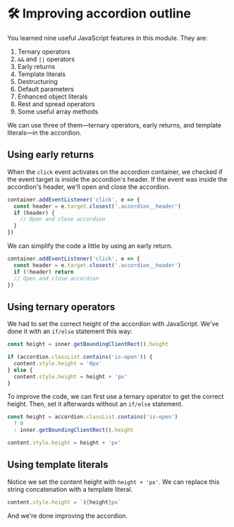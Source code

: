 # 🛠 Improving accordion outline

You learned nine useful JavaScript features in this module. They are:

1. Ternary operators
2. `&&` and `||` operators
3. Early returns
4. Template literals
5. Destructuring
6. Default parameters
7. Enhanced object literals
8. Rest and spread operators
9. Some useful array methods

We can use three of them—ternary operators, early returns, and template literals—in the accordion.

## Using early returns

When the `click` event activates on the accordion container, we checked if the event target is inside the accordion's header. If the event was inside the accordion's header, we'll open and close the accordion.

```js
container.addEventListener('click', e => {
  const header = e.target.closest('.accordion__header')
  if (header) {
    // Open and close accordion
  }
})
```

We can simplify the code a little by using an early return.

```js
container.addEventListener('click', e => {
  const header = e.target.closest('.accordion__header')
  if (!header) return
  // Open and close accordion
})
```

## Using ternary operators

We had to set the correct height of the accordion with JavaScript. We've done it with an `if/else` statement this way:

```js
const height = inner.getBoundingClientRect().height

if (accordion.classList.contains('is-open')) {
  content.style.height = '0px'
} else {
  content.style.height = height + 'px'
}
```

To improve the code, we can first use a ternary operator to get the correct height. Then, set it afterwards without an `if/else` statement.

```js
const height = accordion.classList.contains('is-open')
  ? 0
  : inner.getBoundingClientRect().height

content.style.height = height + 'px'
```

## Using template literals

Notice we set the content height with `height + 'px'`. We can replace this string concatenation with a template literal.

```js
content.style.height = `${height}px`
```

And we're done improving the accordion.
